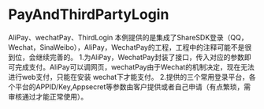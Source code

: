 # PayAndThirdPartyLogin
AliPay、wechatPay、ThirdLogin
本例提供的是集成了ShareSDK登录（QQ，Wechat，SinaWeibo），AliPay，WechatPay的工程，工程中的注释可能不是很到位，会继续完善的。
1.为AliPay，WechatPay封装了接口，传入对应的参数即可完成支付。AliPay可以调网页，wechatPay由于Wechat的机制决定，现在无法进行web支付，只能在安装
wechat下才能支付。
2.提供的三个常用登录平台，各个平台的APPID/Key,Appsecret等参数由客户提供或者自己申请（有点繁琐，需审核通过才能正常使用）。
